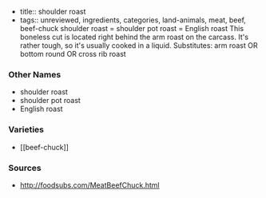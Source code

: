 - title:: shoulder roast
- tags:: unreviewed, ingredients, categories, land-animals, meat, beef, beef-chuck
shoulder roast = shoulder pot roast = English roast This boneless cut is located right behind the arm roast on the carcass. It's rather tough, so it's usually cooked in a liquid. Substitutes: arm roast OR bottom round OR cross rib roast

### Other Names

* shoulder roast
* shoulder pot roast
* English roast

### Varieties

* [[beef-chuck]]

### Sources
* http://foodsubs.com/MeatBeefChuck.html
